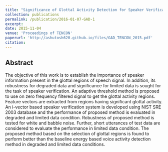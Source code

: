 ```yaml
---
title: "Significance of Glottal Activity Detection for Speaker Verification in Degraded and Limited Data Condition"
collection: publications
permalink: /publication/2016-01-07-GAD-1
excerpt: 
date: 2015-11-04
venue: 'Proceedings of TENCON'
paperurl: 'http://ashutosh620.github.io/files/GAD_TENCON_2015.pdf'
citation:
---
```

Abstract
---
The objective of this work is to establish the
importance of speaker information present in the glottal regions
of speech signal. In addition, its robustness for degraded data
and significance for limited data is sought for the task of speaker
verification. An adaptive threshold method is proposed to use on
zero frequency filtered signal to get the glottal activity regions.
Feature vectors are extracted from regions having significant
glottal activity. An i-vector based speaker verification system is
developed using NIST SRE 2003 database and the performance
of proposed method is evaluated in degraded and limited data
condition. Robustness of proposed method is tested for white
and babble noise. Further, short utterances of test data are
considered to evaluate the performance in limited data condition.
The proposed method based on the selection of glottal regions
is found to perform better than the baseline energy based voice
activity detection method in degraded and limited data conditions.

